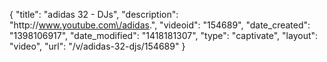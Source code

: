 {
    "title": "adidas 32 - DJs",
    "description": "http:\/\/www.youtube.com\/adidas.",
    "videoid": "154689",
    "date_created": "1398106917",
    "date_modified": "1418181307",
    "type": "captivate",
    "layout": "video",
    "url": "\/v\/adidas-32-djs\/154689"
}